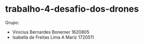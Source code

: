 # trabalho-4-desafio-dos-drones

Grupo:

- Vinicius Bernardes Bonemer 1620805
- Isabella de Freitas Lima A Mariz 1720511

